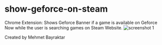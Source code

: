 # show-geforce-on-steam


Chrome Extension: Shows Geforce Banner if a game is available on Geforce Now while the user is searching games on Steam Website.
![screenshot 1](https://user-images.githubusercontent.com/31761983/156642248-709c1604-a826-492f-a3ef-517027a110e9.png)


Created by Mehmet Bayraktar
